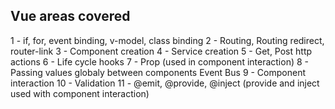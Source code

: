 Vue areas covered
--------------------------------

1 - if, for, event binding, v-model, class binding
2 - Routing, Routing redirect, router-link
3 - Component creation
4 - Service creation
5 - Get, Post http actions
6 - Life cycle hooks
7 - Prop (used in component interaction)
8 - Passing values globaly between components Event Bus
9 - Component interaction
10 - Validation
11 - @emit, @provide, @inject (provide and inject used
     with component interaction)